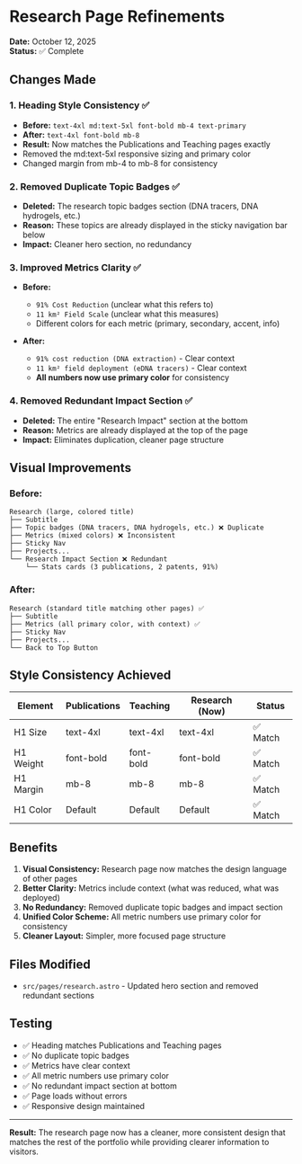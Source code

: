 # Research Page Refinements

**Date:** October 12, 2025  
**Status:** ✅ Complete

## Changes Made

### 1. **Heading Style Consistency** ✅
- **Before:** `text-4xl md:text-5xl font-bold mb-4 text-primary`
- **After:** `text-4xl font-bold mb-8`
- **Result:** Now matches the Publications and Teaching pages exactly
- Removed the md:text-5xl responsive sizing and primary color
- Changed margin from mb-4 to mb-8 for consistency

### 2. **Removed Duplicate Topic Badges** ✅
- **Deleted:** The research topic badges section (DNA tracers, DNA hydrogels, etc.)
- **Reason:** These topics are already displayed in the sticky navigation bar below
- **Impact:** Cleaner hero section, no redundancy

### 3. **Improved Metrics Clarity** ✅
- **Before:**
  - `91% Cost Reduction` (unclear what this refers to)
  - `11 km² Field Scale` (unclear what this measures)
  - Different colors for each metric (primary, secondary, accent, info)

- **After:**
  - `91% cost reduction (DNA extraction)` - Clear context
  - `11 km² field deployment (eDNA tracers)` - Clear context
  - **All numbers now use primary color** for consistency

### 4. **Removed Redundant Impact Section** ✅
- **Deleted:** The entire "Research Impact" section at the bottom
- **Reason:** Metrics are already displayed at the top of the page
- **Impact:** Eliminates duplication, cleaner page structure

## Visual Improvements

### Before:
```
Research (large, colored title)
├── Subtitle
├── Topic badges (DNA tracers, DNA hydrogels, etc.) ❌ Duplicate
├── Metrics (mixed colors) ❌ Inconsistent
├── Sticky Nav
├── Projects...
└── Research Impact Section ❌ Redundant
    └── Stats cards (3 publications, 2 patents, 91%)
```

### After:
```
Research (standard title matching other pages) ✅
├── Subtitle
├── Metrics (all primary color, with context) ✅
├── Sticky Nav
├── Projects...
└── Back to Top Button
```

## Style Consistency Achieved

| Element | Publications | Teaching | Research (Now) | Status |
|---------|-------------|----------|----------------|--------|
| H1 Size | text-4xl | text-4xl | text-4xl | ✅ Match |
| H1 Weight | font-bold | font-bold | font-bold | ✅ Match |
| H1 Margin | mb-8 | mb-8 | mb-8 | ✅ Match |
| H1 Color | Default | Default | Default | ✅ Match |

## Benefits

1. **Visual Consistency:** Research page now matches the design language of other pages
2. **Better Clarity:** Metrics include context (what was reduced, what was deployed)
3. **No Redundancy:** Removed duplicate topic badges and impact section
4. **Unified Color Scheme:** All metric numbers use primary color for consistency
5. **Cleaner Layout:** Simpler, more focused page structure

## Files Modified

- `src/pages/research.astro` - Updated hero section and removed redundant sections

## Testing

- ✅ Heading matches Publications and Teaching pages
- ✅ No duplicate topic badges
- ✅ Metrics have clear context
- ✅ All metric numbers use primary color
- ✅ No redundant impact section at bottom
- ✅ Page loads without errors
- ✅ Responsive design maintained

---

**Result:** The research page now has a cleaner, more consistent design that matches the rest of the portfolio while providing clearer information to visitors.
